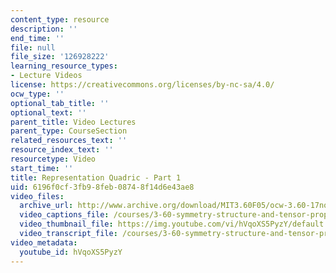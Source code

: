 ```yaml
---
content_type: resource
description: ''
end_time: ''
file: null
file_size: '126928222'
learning_resource_types:
- Lecture Videos
license: https://creativecommons.org/licenses/by-nc-sa/4.0/
ocw_type: ''
optional_tab_title: ''
optional_text: ''
parent_title: Video Lectures
parent_type: CourseSection
related_resources_text: ''
resource_index_text: ''
resourcetype: Video
start_time: ''
title: Representation Quadric - Part 1
uid: 6196f0cf-3fb9-8feb-0874-8f14d6e43ae8
video_files:
  archive_url: http://www.archive.org/download/MIT3.60F05/ocw-3.60-17nov2005-pt1-220k.mp4
  video_captions_file: /courses/3-60-symmetry-structure-and-tensor-properties-of-materials-fall-2005/a3a03962f415594b9c059ba1b05f820c_hVqoXS5PyzY.vtt
  video_thumbnail_file: https://img.youtube.com/vi/hVqoXS5PyzY/default.jpg
  video_transcript_file: /courses/3-60-symmetry-structure-and-tensor-properties-of-materials-fall-2005/ecfb63cc048a6392293a3c477d2e1018_hVqoXS5PyzY.pdf
video_metadata:
  youtube_id: hVqoXS5PyzY
---
```

